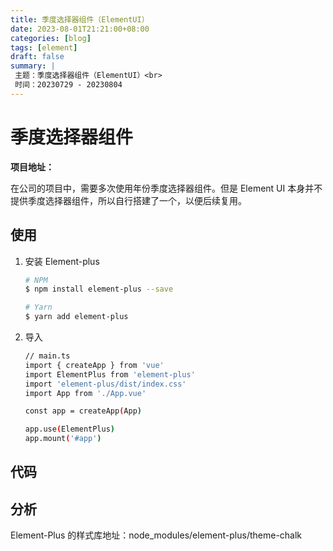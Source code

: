 ```yaml
---
title: 季度选择器组件（ElementUI）
date: 2023-08-01T21:21:00+08:00
categories: [blog]
tags: [element]
draft: false
summary: |
 主题：季度选择器组件（ElementUI）<br>
 时间：20230729 - 20230804
---
```


# 季度选择器组件

**项目地址：**

在公司的项目中，需要多次使用年份季度选择器组件。但是 Element UI 本身并不提供季度选择器组件，所以自行搭建了一个，以便后续复用。

## 使用

1. 安装 Element-plus

   ```bash
   # NPM
   $ npm install element-plus --save
   
   # Yarn
   $ yarn add element-plus
   ```

2. 导入

   ```bash
   // main.ts
   import { createApp } from 'vue'
   import ElementPlus from 'element-plus'
   import 'element-plus/dist/index.css'
   import App from './App.vue'
   
   const app = createApp(App)
   
   app.use(ElementPlus)
   app.mount('#app')
   ```

## 代码

## 分析

Element-Plus 的样式库地址：node_modules/element-plus/theme-chalk
